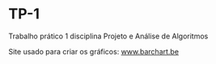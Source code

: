 # TP-1
Trabalho prático 1 disciplina Projeto e Análise de Algoritmos

Site usado para criar os gráficos: www.barchart.be
